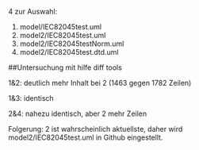 4 zur Auswahl:

1. model/IEC82045test.uml
2. model2/IEC82045test.uml
3. model2/IEC82045testNorm.uml
4. model2/IEC82045test.dtd.uml

##Untersuchung mit hilfe diff tools

1&2: deutlich mehr Inhalt bei 2 (1463 gegen 1782 Zeilen)

1&3: identisch

2&4: nahezu identisch, aber 2 mehr Zeilen

Folgerung: 2 ist wahrscheinlich aktuellste, daher wird model2/IEC82045test.uml in Github eingestellt.
